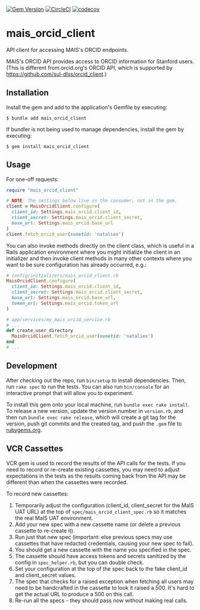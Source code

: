 [![Gem Version](https://badge.fury.io/rb/mais_orcid_client.svg)](https://badge.fury.io/rb/mais_orcid_client)
[![CircleCI](https://circleci.com/gh/sul-dlss/mais_orcid_client.svg?style=svg)](https://circleci.com/gh/sul-dlss/mais_orcid_client)
[![codecov](https://codecov.io/github/sul-dlss/mais_orcid_client/graph/badge.svg?token=A6B03FJ981)](https://codecov.io/github/sul-dlss/mais_orcid_client)

# mais_orcid_client
API client for accessing MAIS's ORCID endpoints.

MAIS's ORCID API provides access to ORCID information for Stanford users. (This is different from orcid.org's ORCID API, which is supported by https://github.com/sul-dlss/orcid_client.)

## Installation

Install the gem and add to the application's Gemfile by executing:

    $ bundle add mais_orcid_client

If bundler is not being used to manage dependencies, install the gem by executing:

    $ gem install mais_orcid_client

## Usage

For one-off requests:

```ruby
require "mais_orcid_client"

# NOTE: The settings below live in the consumer, not in the gem.
client = MaisOrcidClient.configure(
  client_id: Settings.mais_orcid.client_id,
  client_secret: Settings.mais_orcid.client_secret,
  base_url: Settings.mais_orcid.base_url
)
client.fetch_orcid_user(sunetid: 'nataliex')
```

You can also invoke methods directly on the client class, which is useful in a
Rails application environment where you might initialize the client in an
initializer and then invoke client methods in many other contexts where you want
to be sure configuration has already occurred, e.g.:

```ruby
# config/initializers/mais_orcid_client.rb
MaisOrcidClient.configure(
  client_id: Settings.mais_orcid.client_id,
  client_secret: Settings.mais_orcid.client_secret,
  base_url: Settings.mais_orcid.base_url,
  token_url: Settings.mais_orcid.token_url
)

# app/services/my_mais_orcid_service.rb
# ...
def create_user_directory
  MaisOrcidClient.fetch_orcid_user(sunetid: 'nataliex')
end
# ...
```

## Development

After checking out the repo, run `bin/setup` to install dependencies. Then, run `rake spec` to run the tests. You can also run `bin/console` for an interactive prompt that will allow you to experiment.

To install this gem onto your local machine, run `bundle exec rake install`. To release a new version, update the version number in `version.rb`, and then run `bundle exec rake release`, which will create a git tag for the version, push git commits and the created tag, and push the `.gem` file to [rubygems.org](https://rubygems.org).

## VCR Cassettes

VCR gem is used to record the results of the API calls for the tests.  If you need to
record or re-create existing cassettes, you may need to adjust expectations in the tests
as the results coming back from the API may be different than when the cassettes were
recorded.

To record new cassettes:
1. Temporarily adjust the configuration (client_id, client_secret for the MaIS UAT URL) at the top of `spec/mais_orcid_client_spec.rb` so it matches the real MaIS UAT environment.
2. Add your new spec with a new cassette name (or delete a previous cassette to re-create it).
3. Run just that new spec (important: else previous specs may use cassettes that have redacted credentials, causing your new spec to fail).
4. You should get a new cassette with the name you specified in the spec.
5. The cassette should have access tokens and secrets sanitized by the config in `spec_helper.rb`, but you can double check.
6. Set your configuration at the top of the spec back to the fake client_id and client_secret values.
7. The spec that checks for a raised exception when fetching all users may need to be handcrafted in the cassette to look it raised a 500.  It's hard to get the actual URL to produce a 500 on this call.
7. Re-run all the specs - they should pass now without making real calls.
